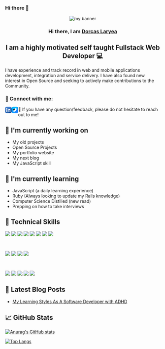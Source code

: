 ### Hi there 👋

<!--
**NaaLaryea/NaaLaryea** is a ✨ _special_ ✨ repository because its `README.md` (this file) appears on your GitHub profile.

Here are some ideas to get you started:

- 🔭 I’m currently working on ...
- 🌱 I’m currently learning ...
- 👯 I’m looking to collaborate on ...
- 🤔 I’m looking for help with ...
- 💬 Ask me about ...
- 📫 How to reach me: ...
- 😄 Pronouns: ...
- ⚡ Fun fact: ...
-->

<p align="center">
    <img src="https://user-images.githubusercontent.com/65913819/146697144-245bfd5e-b279-4d76-a2b8-cec1f298e658.jpg" alt="my banner">
</p>

<h3 align="center">
    Hi there, I am <a href="https://www.linkedin.com/in/dorcaslaryea/" target="_blank" rel="noreferrer">Dorcas Laryea</a>
</h3>

<h2 align="center">
    I am a highly motivated self taught Fullstack Web Developer 💻
</h2>

I have experience and track record in web and mobile applications development, integration and service delivery. I have also found new interest in Open Source and seeking to actively make contributions to the Community.

### 🤝 Connect with me:

<a href="https://www.linkedin.com/in/dorcaslaryea/"><img align="left" src="https://raw.githubusercontent.com/NaaLaryea/NaaLaryea/main/images/linkedin.png" alt="Naa Laryea | LinkedIn" width="21px"/></a>
<a href="https://twitter.com/messages/3233779238-3233779238"><img align="left" src="https://raw.githubusercontent.com/NaaLaryea/NaaLaryea/main/images/twitter.png" alt="Naa Rogue | Twitter" width="21px"/></a>

<!-- <a href="https://yushi95.medium.com/"><img align="left" src="https://raw.githubusercontent.com/yushi1007/yushi1007/main/images/medium.svg" alt="Yu Shi | Medium" width="21px"/></a> -->

- 💬 If you have any question/feedback, please do not hesitate to reach out to me!

## 🔭 I'm currently working on

- My old projects
- Open Source Projects
- My portfolio website
- My next blog
- My JavaScript skill

## 🌱 I'm currently learning

- JavaScript (a daily learning experience)
- Ruby (Always looking to update my Rails knowledge)
- Computer Science Distilled (new read)
- Prepping on how to take interviews

## 💼 Technical Skills

![](https://img.shields.io/badge/Code-React-informational?style=flat&logo=react&color=61DAFB)
![](https://img.shields.io/badge/Code-JavaScript-informational?style=flat&logo=JavaScript&color=F7DF1E)
![](https://img.shields.io/badge/Code-TypeScript-informational?style=flat&logo=TypeScript&color=F7DF1E)
![](https://img.shields.io/badge/Code-Ruby-informational?style=flat&logo=Ruby&color=CC342D)
![](https://img.shields.io/badge/Code-Ruby_on_Rails-informational?style=flat&logo=Ruby-On-Rails&color=CC0000)
![](https://img.shields.io/badge/Code-HTML5-informational?style=flat&logo=HTML5&color=E34F26)
![](https://img.shields.io/badge/Code-Postgres-informational?style=flat&logo=PostgreSQL&color=336791)
![](https://img.shields.io/badge/Code-MongoDB-informational?style=flat&logo=SQLite&color=003B57)

</br>

![](https://img.shields.io/badge/Style-Bootstrap-informational?style=flat&logo=Bootstrap&color=7952B3)
![](https://img.shields.io/badge/Style-TailwindCSS-informational?style=flat&logo=tailwindcss&color=7952B3)
![](https://img.shields.io/badge/Style-CSS3-informational?style=flat&logo=CSS3&color=1572B6)
![](https://img.shields.io/badge/Style-styled--components-informational?style=flat&logo=styled-components&color=DB7093)

</br>

![](https://img.shields.io/badge/Tools-NPM-informational?style=flat&logo=NPM&color=CB3837)
![](https://img.shields.io/badge/Tools-Heroku-informational?style=flat&logo=Heroku&color=430098)
![](https://img.shields.io/badge/Tools-Vercel-informational?style=flat&logo=vercel&color=00C7B7)
![](https://img.shields.io/badge/Tools-Git-informational?style=flat&logo=Git&color=F05032)
![](https://img.shields.io/badge/Tools-GitHub-informational?style=flat&logo=GitHub&color=181717)

## 📝 Latest Blog Posts

- [My Learning Styles As A Software Developer with ADHD](https://dev.to/naalaryea/my-learning-styles-as-a-software-developer-with-adhd-3m83)

## 📈 GitHub Stats

[![Anurag's GitHub stats](https://github-readme-stats.vercel.app/api?username=NaaLaryea&count_private=true&show_icons=true&theme=gruvbox)](https://github.com/NaaLaryea)

[![Top Langs](https://github-readme-stats.vercel.app/api/top-langs/?username=NaaLaryea&layout=compact)](https://github.com/NaaLaryea)

<!-- [![Visitors](https://visitor-badge.glitch.me/badge?page_id=yushi1007.yushi1007)](https://www.yushi.dev/) -->
